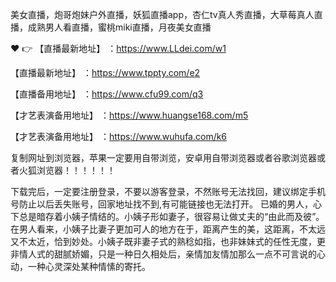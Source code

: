 美女直播，炮哥炮妹户外直播，妖狐直播app，杏仁tv真人秀直播，大草莓真人直播，成熟男人看直播，蜜桃miki直播，月夜美女直播

❤️ 👉 【直播最新地址】 ：https://www.LLdei.com/w1

【直播最新地址】 ：https://www.tppty.com/e2

【直播备用地址】 ：https://www.cfu99.com/q3

 【才艺表演备用地址】 ：https://www.huangse168.com/m5

【才艺表演备用地址】 ：https://www.wuhufa.com/k6

复制网址到浏览器，苹果一定要用自带浏览，安卓用自带浏览器或者谷歌浏览器或者火狐浏览器！！！！！！

下载完后，一定要注册登录，不要以游客登录，不然账号无法找回，建议绑定手机号防止以后丢失账号，回家地址找不到,有可能链接也无法打开。
已婚的男人，心下总是暗存着小姨子情结的。小姨子形如妻子，很容易让做丈夫的“由此而及彼”。在男人看来，小姨子比妻子更加可人的地方在于，距离产生的美，这距离，不太远又不太近，恰到妙处。小姨子既非妻子式的熟稔如指，也非妹妹式的任性无度，更非情人式的甜腻娇媚，只是一种日久相处后，亲情加友情加那么一点不可言说的心动，一种心灵深处某种情愫的寄托。
